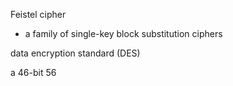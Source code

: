 Feistel cipher 
- a family of single-key block substitution ciphers

data encryption standard (DES)

a 46-bit 56